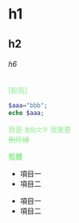 <style>
p{
color:lightgreen;
}


</style>


# h1
## h2
###### h6

[點我]
```php
$aaa="bbb";
echo $aaa;
```

我是 `重點文字` 很重要  
~~刪除線~~

**粗體**

- 項目一
- 項目二

* 項目一
* 項目二
